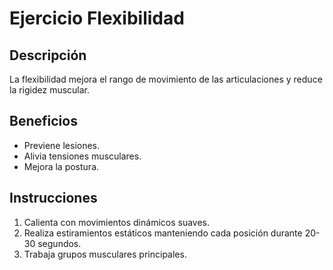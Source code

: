 # Ejercicio Flexibilidad

## Descripción
La flexibilidad mejora el rango de movimiento de las articulaciones y reduce la rigidez muscular.

## Beneficios
- Previene lesiones.
- Alivia tensiones musculares.
- Mejora la postura.

## Instrucciones
1. Calienta con movimientos dinámicos suaves.
2. Realiza estiramientos estáticos manteniendo cada posición durante 20-30 segundos.
3. Trabaja grupos musculares principales.